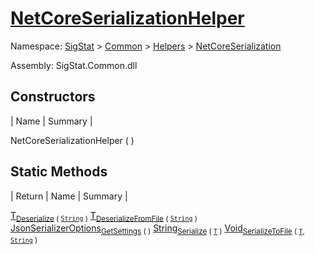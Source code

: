 # [NetCoreSerializationHelper](./NetCoreSerializationHelper.md)

Namespace: [SigStat]() > [Common](./../../README.md) > [Helpers](./../README.md) > [NetCoreSerialization](./README.md)

Assembly: SigStat.Common.dll


## Constructors

| Name | Summary | 

NetCoreSerializationHelper (  )<sub></sub>


## Static Methods

| Return | Name | Summary | 

[T](./NetCoreSerializationHelper.md)<sub>[Deserialize](./Methods/NetCoreSerializationHelper-100664081.md) ( [`String`](https://docs.microsoft.com/en-us/dotnet/api/System.String) )</sub><sub></sub>
[T](./NetCoreSerializationHelper.md)<sub>[DeserializeFromFile](./Methods/NetCoreSerializationHelper-100664084.md) ( [`String`](https://docs.microsoft.com/en-us/dotnet/api/System.String) )</sub><sub></sub>
[JsonSerializerOptions](https://docs.microsoft.com/en-us/dotnet/api/System.Text.Json.JsonSerializerOptions)<sub>[GetSettings](./Methods/NetCoreSerializationHelper-100664080.md) (  )</sub><sub></sub>
[String](https://docs.microsoft.com/en-us/dotnet/api/System.String)<sub>[Serialize](./Methods/NetCoreSerializationHelper-100664082.md) ( [`T`](./NetCoreSerializationHelper.md) )</sub><sub></sub>
[Void](https://docs.microsoft.com/en-us/dotnet/api/System.Void)<sub>[SerializeToFile](./Methods/NetCoreSerializationHelper-100664083.md) ( [`T`](./NetCoreSerializationHelper.md), [`String`](https://docs.microsoft.com/en-us/dotnet/api/System.String) )</sub><sub></sub>


